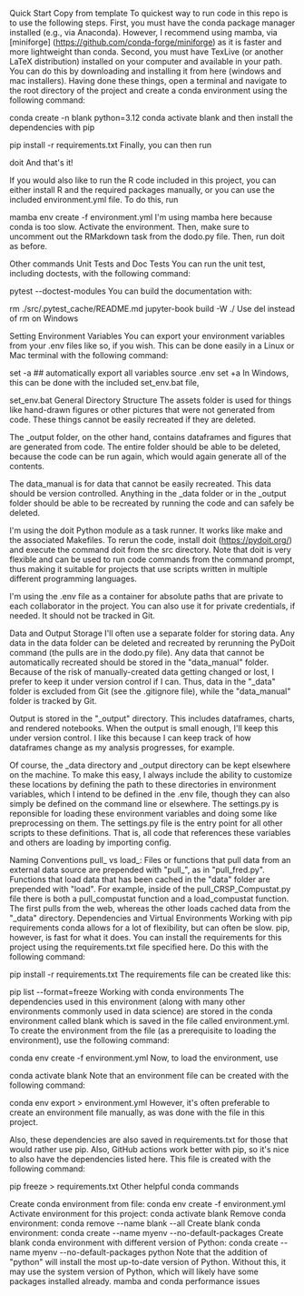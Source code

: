 Quick Start Copy from template 
To quickest way to run code in this repo is to use the following steps. First, you must have the conda
package manager installed (e.g., via Anaconda). However, I recommend using mamba, via [miniforge] (https://github.com/conda-forge/miniforge) as it is faster and more lightweight than conda. Second, you must have TexLive (or another LaTeX distribution) installed on your computer and available in your path. You can do this by downloading and installing it from here (windows and mac installers). Having done these things, open a terminal and navigate to the root directory of the project and create a conda environment using the following command:

conda create -n blank python=3.12
conda activate blank
and then install the dependencies with pip

pip install -r requirements.txt
Finally, you can then run

doit
And that's it!

If you would also like to run the R code included in this project, you can either install R and the required packages manually, or you can use the included environment.yml file. To do this, run

mamba env create -f environment.yml
I'm using mamba here because conda is too slow. Activate the environment. Then, make sure to uncomment out the RMarkdown task from the dodo.py file. Then, run doit as before.

Other commands
Unit Tests and Doc Tests
You can run the unit test, including doctests, with the following command:

pytest --doctest-modules
You can build the documentation with:

rm ./src/.pytest_cache/README.md 
jupyter-book build -W ./
Use del instead of rm on Windows

Setting Environment Variables
You can export your environment variables from your .env files like so, if you wish. This can be done easily in a Linux or Mac terminal with the following command:

set -a ## automatically export all variables
source .env
set +a
In Windows, this can be done with the included set_env.bat file,

set_env.bat
General Directory Structure
The assets folder is used for things like hand-drawn figures or other pictures that were not generated from code. These things cannot be easily recreated if they are deleted.

The _output folder, on the other hand, contains dataframes and figures that are generated from code. The entire folder should be able to be deleted, because the code can be run again, which would again generate all of the contents.

The data_manual is for data that cannot be easily recreated. This data should be version controlled. Anything in the _data folder or in the _output folder should be able to be recreated by running the code and can safely be deleted.

I'm using the doit Python module as a task runner. It works like make and the associated Makefiles. To rerun the code, install doit (https://pydoit.org/) and execute the command doit from the src directory. Note that doit is very flexible and can be used to run code commands from the command prompt, thus making it suitable for projects that use scripts written in multiple different programming languages.

I'm using the .env file as a container for absolute paths that are private to each collaborator in the project. You can also use it for private credentials, if needed. It should not be tracked in Git.

Data and Output Storage
I'll often use a separate folder for storing data. Any data in the data folder can be deleted and recreated by rerunning the PyDoit command (the pulls are in the dodo.py file). Any data that cannot be automatically recreated should be stored in the "data_manual" folder. Because of the risk of manually-created data getting changed or lost, I prefer to keep it under version control if I can. Thus, data in the "_data" folder is excluded from Git (see the .gitignore file), while the "data_manual" folder is tracked by Git.

Output is stored in the "_output" directory. This includes dataframes, charts, and rendered notebooks. When the output is small enough, I'll keep this under version control. I like this because I can keep track of how dataframes change as my analysis progresses, for example.

Of course, the _data directory and _output directory can be kept elsewhere on the machine. To make this easy, I always include the ability to customize these locations by defining the path to these directories in environment variables, which I intend to be defined in the .env file, though they can also simply be defined on the command line or elsewhere. The settings.py is reponsible for loading these environment variables and doing some like preprocessing on them. The settings.py file is the entry point for all other scripts to these definitions. That is, all code that references these variables and others are loading by importing config.

Naming Conventions
pull_ vs load_: Files or functions that pull data from an external data source are prepended with "pull_", as in "pull_fred.py". Functions that load data that has been cached in the "data" folder are prepended with "load". For example, inside of the pull_CRSP_Compustat.py file there is both a pull_compustat function and a load_compustat function. The first pulls from the web, whereas the other loads cached data from the "_data" directory.
Dependencies and Virtual Environments
Working with pip requirements
conda allows for a lot of flexibility, but can often be slow. pip, however, is fast for what it does. You can install the requirements for this project using the requirements.txt file specified here. Do this with the following command:

pip install -r requirements.txt
The requirements file can be created like this:

pip list --format=freeze
Working with conda environments
The dependencies used in this environment (along with many other environments commonly used in data science) are stored in the conda environment called blank which is saved in the file called environment.yml. To create the environment from the file (as a prerequisite to loading the environment), use the following command:

conda env create -f environment.yml
Now, to load the environment, use

conda activate blank
Note that an environment file can be created with the following command:

conda env export > environment.yml
However, it's often preferable to create an environment file manually, as was done with the file in this project.

Also, these dependencies are also saved in requirements.txt for those that would rather use pip. Also, GitHub actions work better with pip, so it's nice to also have the dependencies listed here. This file is created with the following command:

pip freeze > requirements.txt
Other helpful conda commands

Create conda environment from file: conda env create -f environment.yml
Activate environment for this project: conda activate blank
Remove conda environment: conda remove --name blank --all
Create blank conda environment: conda create --name myenv --no-default-packages
Create blank conda environment with different version of Python: conda create --name myenv --no-default-packages python Note that the addition of "python" will install the most up-to-date version of Python. Without this, it may use the system version of Python, which will likely have some packages installed already.
mamba and conda performance issues